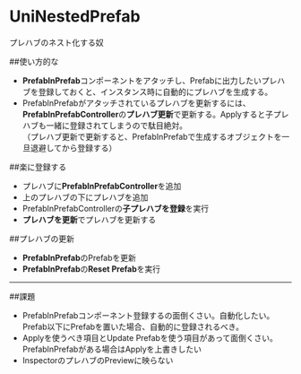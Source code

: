 UniNestedPrefab
===============

プレハブのネスト化する奴

##使い方的な

*  **PrefabInPrefab**コンポーネントをアタッチし、Prefabに出力したいプレハブを登録しておくと、インスタンス時に自動的にプレハブを生成する。
*  PrefabInPrefabがアタッチされているプレハブを更新するには、**PrefabInPrefabController**の**プレハブ更新**で更新する。Applyすると子プレハブも一緒に登録されてしまうので駄目絶対。  
（プレハブ更新で更新すると、PrefabInPrefabで生成するオブジェクトを一旦退避してから登録する）

##楽に登録する

*  プレハブに**PrefabInPrefabController**を追加
*  上のプレハブの下にプレハブを追加
*  PrefabInPrefabControllerの**子プレハブを登録**を実行
*  **プレハブを更新**でプレハブを更新する

##プレハブの更新

*  **PrefabInPrefab**のPrefabを更新
*  **PrefabInPrefab**の**Reset Prefab**を実行

---

##課題

*  PrefabInPrefabコンポーネント登録するの面倒くさい。自動化したい。Prefab以下にPrefabを置いた場合、自動的に登録されるべき。
*  Applyを使うべき項目とUpdate Prefabを使う項目があって面倒くさい。PrefabInPrefabがある場合はApplyを上書きしたい
*  InspectorのプレハブのPreviewに映らない